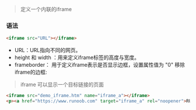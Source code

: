 > 定义一个内联的iframe

### 语法

```html
<iframe src="URL"></iframe>
```

- URL：URL指向不同的网页。
- height 和 width ：用来定义iframe标签的高度与宽度。
- frameborder： 用于定义iframe表示是否显示边框，设置属性值为 "0" 移除iframe的边框:



>  iframe 可以显示一个目标链接的页面

```html
<iframe src="demo_iframe.htm" name="iframe_a"></iframe>
<p><a href="https://www.runoob.com" target="iframe_a" rel="noopener">RUNOOB.COM</a></p>
```
